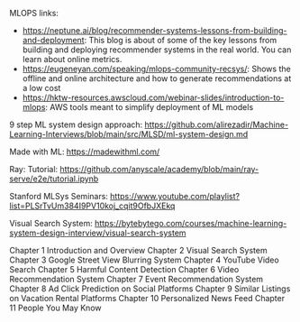MLOPS links:
* https://neptune.ai/blog/recommender-systems-lessons-from-building-and-deployment: This blog is about of some of the key lessons from building and deploying recommender systems in the real world. You can learn about online metrics.
* https://eugeneyan.com/speaking/mlops-community-recsys/: Shows the offline and online architecture and how to generate recommendations at a low cost
* https://hktw-resources.awscloud.com/webinar-slides/introduction-to-mlops: AWS tools meant to simplify deployment of ML models 




9 step ML system design approach: https://github.com/alirezadir/Machine-Learning-Interviews/blob/main/src/MLSD/ml-system-design.md


Made with ML: https://madewithml.com/

Ray: 
Tutorial: https://github.com/anyscale/academy/blob/main/ray-serve/e2e/tutorial.ipynb

Stanford MLSys Seminars: https://www.youtube.com/playlist?list=PLSrTvUm384I9PV10koj_cqit9OfbJXEkq

Visual Search System: https://bytebytego.com/courses/machine-learning-system-design-interview/visual-search-system


Chapter 1 Introduction and Overview
Chapter 2 Visual Search System
Chapter 3 Google Street View Blurring System
Chapter 4 YouTube Video Search
Chapter 5 Harmful Content Detection
Chapter 6 Video Recommendation System
Chapter 7 Event Recommendation System
Chapter 8 Ad Click Prediction on Social Platforms
Chapter 9 Similar Listings on Vacation Rental Platforms
Chapter 10 Personalized News Feed
Chapter 11 People You May Know
